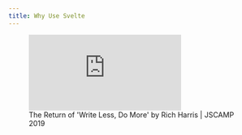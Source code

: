 ```yaml
---
title: Why Use Svelte
---
```


<figure class="youtube">
    <div>
        <iframe src="https://www.youtube-nocookie.com/embed/BzX4aTRPzno" frameborder="0" allow="accelerometer; autoplay; encrypted-media; gyroscope; picture-in-picture" allowfullscreen></iframe>
    </div>
    <figcaption>
        The Return of 'Write Less, Do More' by Rich Harris | JSCAMP 2019
    </figcaption>
</figure>
